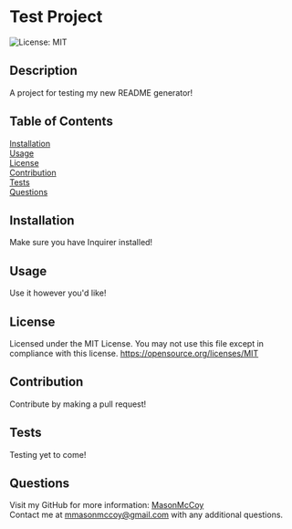 # Test Project

  ![License: MIT](https://img.shields.io/badge/License-MIT-yellow.svg)

  ## Description

  A project for testing my new README generator!

  ## Table of Contents
  [Installation](#installation)  
  [Usage](#usage)  
  [License](#license)  
  [Contribution](#contribution)  
  [Tests](#tests)  
  [Questions](#questions)

  ## Installation 

  Make sure you have Inquirer installed!

  ## Usage

  Use it however you'd like!

  ## License
    
  Licensed under the MIT License. You may not use this file except in compliance with this license.
  https://opensource.org/licenses/MIT

  ## Contribution

  Contribute by making a pull request!

  ## Tests

  Testing yet to come!

  ## Questions

  Visit my GitHub for more information: [MasonMcCoy](https://github.com/MasonMcCoy/)  
  Contact me at mmasonmccoy@gmail.com with any additional questions.
